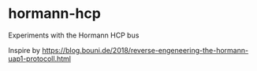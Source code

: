 # hormann-hcp
Experiments with the Hormann HCP bus

Inspire by https://blog.bouni.de/2018/reverse-engeneering-the-hormann-uap1-protocoll.html